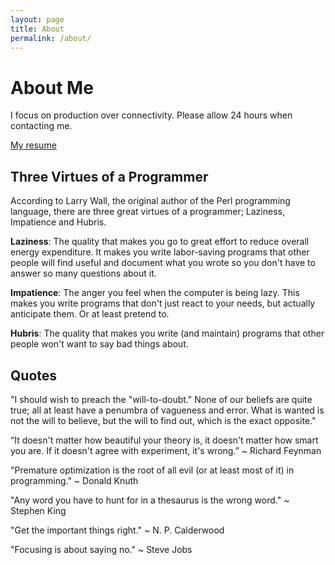 ```yaml
---
layout: page
title: About
permalink: /about/
---
```


# About Me

I focus on production over connectivity. Please allow 24 hours when contacting
me. 

[My resume](https://drive.google.com/file/d/1sxZ3XsTd9JUqencmjleqJPpHgdAqK0mC/view?usp=sharing)

## Three Virtues of a Programmer

According to Larry Wall, the original author of the Perl programming language, there are three great virtues of a programmer; Laziness, Impatience and Hubris.

**Laziness**: The quality that makes you go to great effort to reduce overall energy expenditure. It makes you write labor-saving programs that other people will find useful and document what you wrote so you don't have to answer so many questions about it.

**Impatience**: The anger you feel when the computer is being lazy. This makes you write programs that don't just react to your needs, but actually anticipate them. Or at least pretend to.

**Hubris**: The quality that makes you write (and maintain) programs that other people won't want to say bad things about.

## Quotes

"I should wish to preach the "will-to-doubt." None of our beliefs are quite true; all at least have a penumbra of vagueness and error. What is wanted is not the will to believe, but the will to find out, which is the exact opposite."

“It doesn't matter how beautiful your theory is, it doesn't matter how smart you are. If it doesn't agree with experiment, it's wrong.” ~ Richard Feynman

"Premature optimization is the root of all evil (or at least most of it) in programming." ~ Donald Knuth

"Any word you have to hunt for in a thesaurus is the wrong word."
~ Stephen King

"Get the important things right." ~ N. P. Calderwood

"Focusing is about saying no." ~ Steve Jobs

